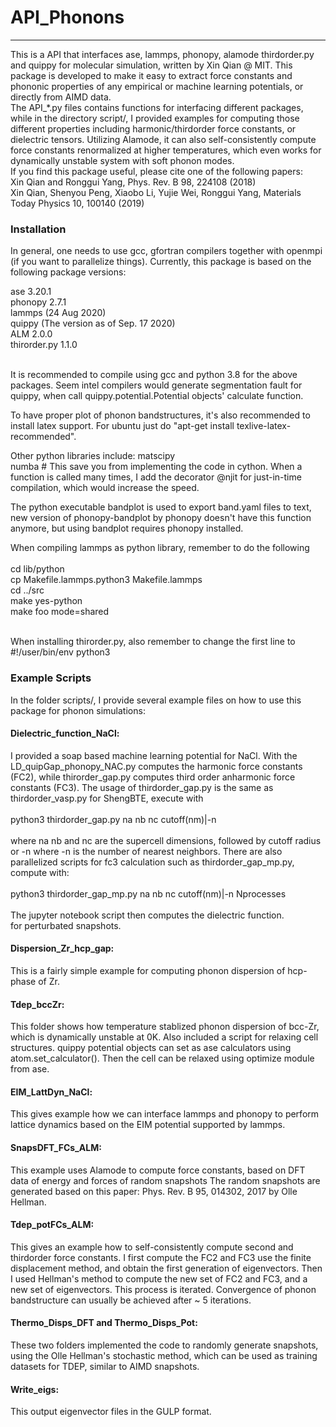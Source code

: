 # API_Phonons
----
This is a API that interfaces ase, lammps, phonopy, alamode thirdorder.py and quippy for molecular simulation, written
by Xin Qian @ MIT. This package is developed to make it easy to extract  force constants and phononic properties of any 
empirical or machine learning potentials, or directly from AIMD data. 
<br />
The API_*.py files contains functions for interfacing different packages, while in the directory script/, I provided examples 
for computing those different properties including harmonic/thirdorder force constants, or dielectric tensors. 
Utilizing Alamode, it can also self-consistently compute force constants renormalized at higher temperatures, which even works
for dynamically unstable system with soft phonon modes. 
<br />
If you find this package useful, please cite one of the following papers: <br /> 
Xin Qian and Ronggui Yang, Phys. Rev. B 98, 224108 (2018) <br />
Xin Qian, Shenyou Peng, Xiaobo Li, Yujie Wei, Ronggui Yang, Materials Today Physics 10, 100140 (2019) <br />

### Installation

In general, one needs to use gcc, gfortran compilers together with openmpi (if you want to parallelize things). 
Currently, this package is based on the following package versions:<br />

ase 3.20.1<br /> 
phonopy 2.7.1<br />
lammps (24 Aug 2020)<br />
quippy (The version as of Sep. 17 2020)<br /> 
ALM 2.0.0<br />
thirorder.py 1.1.0 <br />
<br />

It is recommended to compile using gcc and python 3.8 for the above packages.
Seem intel compilers would generate segmentation fault for quippy, when call
quippy.potential.Potential objects' calculate function. 

To have proper plot of phonon bandstructures, it's also recommended to install latex support. 
For ubuntu just do "apt-get install texlive-latex-recommended". 

Other python libraries include: 
matscipy <br />
numba # This save you from implementing the code in cython. When a function is called many times,
I add the decorator @njit for just-in-time compilation, which would increase the speed.  

The python executable bandplot is used to export band.yaml files to text, new version of 
phonopy-bandplot by phonopy doesn't have this function anymore, but using bandplot requires 
phonopy installed.

When compiling lammps as python library, remember to do the following <br />
<br />
cd lib/python<br />
cp Makefile.lammps.python3 Makefile.lammps<br />
cd ../src<br />
make yes-python<br />
make foo mode=shared<br />
<br />

When installing thirorder.py, also remember to change the first line to #!/user/bin/env python3

### Example Scripts

In the folder scripts/, I provide several example files on how to use this package for phonon simulations:<br />

#### Dielectric_function_NaCl:<br />
I provided a soap based machine learning potential for NaCl. With the LD_quipGap_phonopy_NAC.py computes the 
harmonic force constants (FC2), while thirorder_gap.py computes third order anharmonic force constants (FC3). The 
usage of thirdorder_gap.py is the same as thirdorder_vasp.py for ShengBTE, execute with <br />
<br />
python3 thirdorder_gap.py na nb nc cutoff(nm)|-n <directory of GAP potential file> <br />
<br />
where na nb and nc are the supercell dimensions, followed by cutoff radius or -n where -n is the number of nearest
neighbors. There are also parallelized scripts for fc3 calculation such as thirdorder_gap_mp.py, compute with:<br />
<br />
python3 thirdorder_gap_mp.py na nb nc cutoff(nm)|-n Nprocesses <directory of GAP potential file> <br />
<br />
The jupyter notebook script then computes the dielectric function.  
for perturbated snapshots. 
<br />
#### Dispersion_Zr_hcp_gap:<br />
This is a fairly simple example for computing phonon dispersion of hcp-phase of Zr.
<br />

#### Tdep_bccZr:<br />
This folder shows how temperature stablized phonon dispersion of bcc-Zr, which 
is dynamically unstable at 0K. Also included a script for relaxing cell structures.
quippy potential objects can set as ase calculators using atom.set_calculator(). Then
the cell can be relaxed using optimize module from ase.
 
#### EIM_LattDyn_NaCl:<br />
This gives example how we can interface lammps and phonopy to perform lattice dynamics based on the EIM potential supported
by lammps.
<br />
#### SnapsDFT_FCs_ALM:<br />
This example uses Alamode to compute force constants, based on DFT data of energy and forces of random snapshots
The random snapshots are generated based on this paper: Phys. Rev. B 95, 014302, 2017 by Olle Hellman. 
<br />
#### Tdep_potFCs_ALM:<br />
This gives an example how to self-consistently compute second and thirdorder force constants. I first compute the FC2 and FC3
use the finite displacement method, and obtain the first generation of eigenvectors. Then I used Hellman's method to compute
the new set of FC2 and FC3, and a new set of eigenvectors. This process is iterated. Convergence of phonon bandstructure can
usually be achieved after ~ 5 iterations. 
<br />
#### Thermo_Disps_DFT and Thermo_Disps_Pot:<br />
These two folders implemented the code to randomly generate snapshots, using the Olle Hellman's stochastic method, which can be
used as training datasets for TDEP, similar to AIMD snapshots.
<br />
#### Write_eigs:<br />
This output eigenvector files in the GULP format. 
